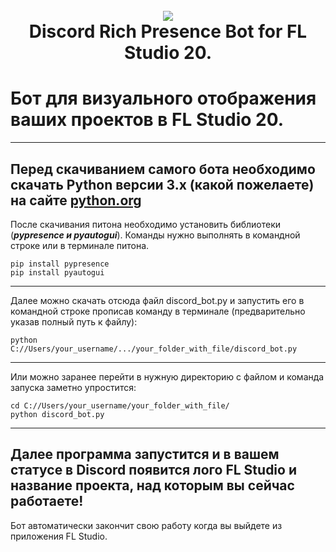 <h1 align="center">
  <br>
  <a href="https://github.com/yofujitsu/fl-studio-discord-rich-presence/"><img src="https://avatars.mds.yandex.net/i?id=27a16e1267fb08132ffdeb0840792a0da159ac07-8232745-images-thumbs&n=13&exp=1"></a>
  <br>
  Discord Rich Presence Bot for FL Studio 20.
  <br>
</h1>

# Бот для визуального отображения ваших проектов в FL Studio 20.
----
Перед скачиванием самого бота необходимо скачать Python версии 3.x (какой пожелаете) на сайте [python.org](https://python.org)
----
После скачивания питона необходимо установить библиотеки (***pypresence и pyautogui***). Команды нужно выполнять в командной строке или в терминале питона.

```
pip install pypresence
pip install pyautogui
```
----
Далее можно скачать отсюда файл discord_bot.py и запустить его в командной строке прописав команду в терминале (предварительно указав полный путь к файлу):

```
python C://Users/your_username/.../your_folder_with_file/discord_bot.py
```
----
Или можно заранее перейти в нужную директорию с файлом и команда запуска заметно упростится:

```
cd C://Users/your_username/your_folder_with_file/
python discord_bot.py
```
----
Далее программа запустится и в вашем статусе в Discord появится лого FL Studio и название проекта, над которым вы сейчас работаете!
----
Бот автоматически закончит свою работу когда вы выйдете из приложения FL Studio.
